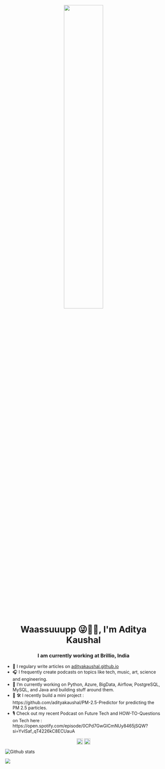 <p align="center">
 <img 
      width="50%" 
      src="https://media.giphy.com/media/CTX0ivSQbI78A/giphy.gif" />
</p>


<h1 align="center">Waassuuupp 😜🖖👋, I'm Aditya Kaushal</h1>
<h3 align="center"> I am currently working at Brillio, India</h3>

<ul type = '•'>
<li>📝 I regulary write articles on <a href="https://adityakaushal.github.io/" target="blank">adityakaushal.github.io</a></li>
<li>🎧 I frequently create podcasts on topics like tech, music, art, science and engineering.</li>
<li>🔭 I’m currently working on Python, Azure, BigData, Airflow, PostgreSQL, MySQL, and Java and building stuff around them.</li>
<li>🐍 🛠️  I recently build a mini project : https://github.com/adityakaushal/PM-2.5-Predictor for predicting the PM 2.5 particles.</li>
<li>🎙️ Check out my recent Podcast on Future Tech and HOW-TO-Questions on Tech here : https://open.spotify.com/episode/0CPd7GwGICmNUy8465jSQW?si=YvISaf_qT4226kC8ECUauA</li>
</ul>
<p align="center">
<a href="https://twitter.com/adityak_98" target="blank"><img align="center" src="https://cdn.jsdelivr.net/npm/simple-icons@3.0.1/icons/twitter.svg" alt="adityakaushal" height="20" width="20" /></a>
<a href="https://linkedin.com/in/adityakaushal98" target="blank"><img align="center" src="https://cdn.jsdelivr.net/npm/simple-icons@3.0.1/icons/linkedin.svg" alt="aditya-kaushal" height="20" width="20" /></a>
</p>

![Github stats](https://github-readme-stats.vercel.app/api?username=adityakaushal)

![](https://img.shields.io/badge/<Code>-<Python><Code>-<Java>-informational?style=flat&logo=<LOGO_NAME>&logoColor=white&color=2bbc8a)

